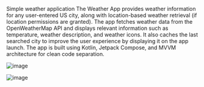 Simple weather application
The Weather App provides weather information for any user-entered US city, along with location-based weather retrieval (if location permissions are granted). 
The app fetches weather data from the OpenWeatherMap API and displays relevant information such as temperature, weather description, and weather icons. 
It also caches the last searched city to improve the user experience by displaying it on the app launch. 
The app is built using Kotlin, Jetpack Compose, and MVVM architecture for clean code separation.

![image](https://github.com/user-attachments/assets/03d71da7-9284-428a-9ecb-ff4495b8fdec)

![image](https://github.com/user-attachments/assets/8ad86021-493c-4343-8690-3cd8f0bcce43)
